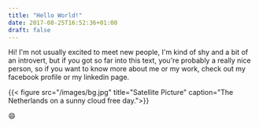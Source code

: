 ```yaml
---
title: "Hello World!"
date: 2017-08-25T16:52:36+01:00
draft: false
---
```

Hi! I'm not usually excited to meet new people, I'm kind of shy and a bit of an introvert, but if you got so far into this text, you're probably a really nice person, so if you want to know more about me or my work, check out my facebook profile or my linkedin page.

<!--more-->

{{< figure src="/images/bg.jpg" title="Satellite Picture" caption="The Netherlands on a sunny cloud free day.">}}

:smile:
